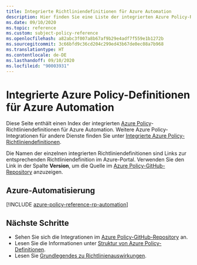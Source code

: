 ```yaml
---
title: Integrierte Richtliniendefinitionen für Azure Automation
description: Hier finden Sie eine Liste der integrierten Azure Policy-Richtliniendefinitionen für Azure Automation. Diese integrierten Richtliniendefinitionen bieten allgemeine Ansätze für die Verwaltung von Azure-Ressourcen.
ms.date: 09/10/2020
ms.topic: reference
ms.custom: subject-policy-reference
ms.openlocfilehash: a82abc3f007a8b67af9b29e4adf7f559e1b1272b
ms.sourcegitcommit: 3c66bfd9c36cd204c299ed43b67de0ec08a7b968
ms.translationtype: HT
ms.contentlocale: de-DE
ms.lasthandoff: 09/10/2020
ms.locfileid: "90003931"
---
```

# <a name="azure-policy-built-in-definitions-for-azure-automation"></a>Integrierte Azure Policy-Definitionen für Azure Automation

Diese Seite enthält einen Index der integrierten [Azure Policy](../governance/policy/overview.md)-Richtliniendefinitionen für Azure Automation. Weitere Azure Policy-Integrationen für andere Dienste finden Sie unter [Integrierte Azure Policy-Richtliniendefinitionen](../governance/policy/samples/built-in-policies.md).

Die Namen der einzelnen integrierten Richtliniendefinitionen sind Links zur entsprechenden Richtliniendefinition im Azure-Portal. Verwenden Sie den Link in der Spalte **Version**, um die Quelle im [Azure Policy-GitHub-Repository](https://github.com/Azure/azure-policy) anzuzeigen.

## <a name="azure-automation"></a>Azure-Automatisierung

[!INCLUDE [azure-policy-reference-rp-automation](../../includes/policy/reference/byrp/microsoft.automation.md)]

## <a name="next-steps"></a>Nächste Schritte

- Sehen Sie sich die Integrationen im [Azure Policy-GitHub-Repository](https://github.com/Azure/azure-policy) an.
- Lesen Sie die Informationen unter [Struktur von Azure Policy-Definitionen](../governance/policy/concepts/definition-structure.md).
- Lesen Sie [Grundlegendes zu Richtlinienauswirkungen](../governance/policy/concepts/effects.md).
